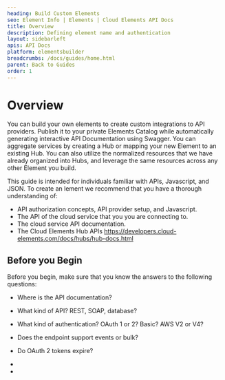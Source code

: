 ```yaml
---
heading: Build Custom Elements
seo: Element Info | Elements | Cloud Elements API Docs
title: Overview
description: Defining element name and authentication
layout: sidebarleft
apis: API Docs
platform: elementsbuilder
breadcrumbs: /docs/guides/home.html
parent: Back to Guides
order: 1
---
```


# Overview

You can build your own elements to create custom integrations to API providers. Publish it to your private Elements Catalog while automatically generating interactive API Documentation using Swagger. You can aggregate services by creating a Hub or mapping your new Element to an existing Hub. You can also utilize the normalized resources that we have already organized into Hubs, and leverage the same resources across any other Element you build.

This guide is intended for individuals familiar with APIs, Javascript, and JSON. To create an lement we recommend that you have a thorough understanding of:
* API authorization concepts, API provider setup, and Javascript.
* The API of the cloud service that you you are connecting to.
* The cloud service API documentation.
* The Cloud Elements Hub APIs  https://developers.cloud-elements.com/docs/hubs/hub-docs.html

## Before you Begin

Before you begin, make sure that you know the answers to the following questions:

* Where is the API documentation?
* What kind of API? REST, SOAP, database?
* What kind of authentication? OAuth 1 or 2? Basic? AWS V2 or V4?
* Does the endpoint support events or bulk?
* Do OAuth 2 tokens expire?
* 




*
